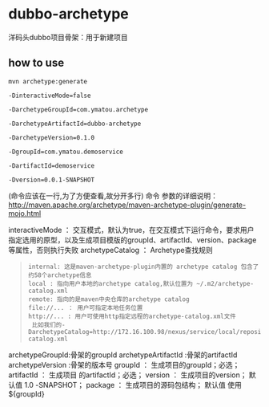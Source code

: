 # dubbo-archetype
洋码头dubbo项目骨架：用于新建项目

## how to use

```
mvn archetype:generate

-DinteractiveMode=false

-DarchetypeGroupId=com.ymatou.archetype

-DarchetypeArtifactId=dubbo-archetype

-DarchetypeVersion=0.1.0

-DgroupId=com.ymatou.demoservice

-DartifactId=demoservice

-Dversion=0.0.1-SNAPSHOT

```
(命令应该在一行,为了方便查看,故分开多行)
命令 参数的详细说明：
http://maven.apache.org/archetype/maven-archetype-plugin/generate-mojo.html

interactiveMode ： 交互模式，默认为true，在交互模式下运行命令，要求用户指定选用的原型，以及生成项目模版的groupId、artifactId、version、package等属性，否则执行失败
archetypeCatalog ： Archetype查找规则
   >     internal: 这是maven-archetype-plugin内置的 archetype catalog 包含了约58个archetype信息
   >     local : 指向用户本地的archetype catalog,默认位置为 ~/.m2/archetype-catalog.xml
   >     remote: 指向的是maven中央仓库的archetype catalog
   >     file://... ： 用户可指定本地任务位置
   >     http://... : 用户可使用http指定远程的archetype-catalog.xml文件
   >      比如我们的-DarchetypeCatalog=http://172.16.100.98/nexus/service/local/repositories/releases/content/archetype-catalog.xml

archetypeGroupId:骨架的groupId
archetypeArtifactId :骨架的artifactId
archetypeVersion :骨架的版本号
groupId ： 生成项目的groupId；必选；
artifactId ： 生成项目 的artifactId；必选；
version ： 生成项目的version； 默认值 1.0 -SNAPSHOT；
package ： 生成项目的源码包结构； 默认值 使用${groupId}



